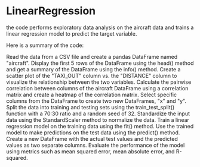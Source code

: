 # LinearRegression
the code performs exploratory data analysis on the aircraft data and trains a linear regression model to predict the target variable.

Here is a summary of the code:

Read the data from a CSV file and create a pandas DataFrame named "aircraft".
Display the first 5 rows of the DataFrame using the head() method and get a summary of the DataFrame using the info() method.
Create a scatter plot of the "TAXI_OUT" column vs. the "DISTANCE" column to visualize the relationship between the two variables.
Calculate the pairwise correlation between columns of the aircraft DataFrame using a correlation matrix and create a heatmap of the correlation matrix.
Select specific columns from the DataFrame to create two new DataFrames, "x" and "y".
Split the data into training and testing sets using the train_test_split() function with a 70:30 ratio and a random seed of 32.
Standardize the input data using the StandardScaler method to normalize the data.
Train a linear regression model on the training data using the fit() method.
Use the trained model to make predictions on the test data using the predict() method.
Create a new DataFrame with the actual test values and the predicted values as two separate columns.
Evaluate the performance of the model using metrics such as mean squared error, mean absolute error, and R-squared.


